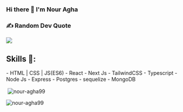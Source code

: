 ### Hi there 👋 I'm Nour Agha

<!--
- 🔭 I’m currently working on ...
- 🌱 I’m currently learning ...
- 👯 I’m looking to collaborate on ...
- 🤔 I’m looking for help with ...
- 💬 Ask me about ...
- 📫 How to reach me: ...
- 😄 Pronouns: ...
- ⚡ Fun fact: ...
  -->

### ✍️ Random Dev Quote

![](https://quotes-github-readme.vercel.app/api?type=horizontal&theme=tokyonight)

<h2 align="left">Skills 🌱:</h2>

<p align="left">
- HTML | CSS | JS(ES6)
- React
- Next Js
- TailwindCSS
- Typescript
- Node Js
- Express 
- Postgres
- sequelize
- MongoDB
</p>

<p>&nbsp;<img align="center" src="https://github-readme-stats.vercel.app/api?username=nour-agha99&show_icons=true&locale=en" alt="nour-agha99" /></p>
<p><img align="center" src="https://github-readme-streak-stats.herokuapp.com/?user=nour-agha99&" alt="nour-agha99" /></p>